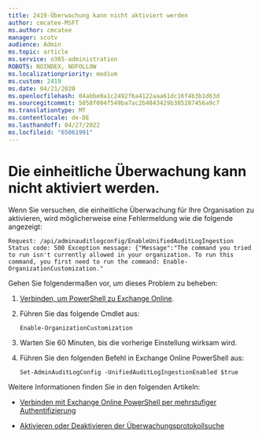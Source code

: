 ```yaml
---
title: 2419-Überwachung kann nicht aktiviert werden
author: cmcatee-MSFT
ms.author: cmcatee
manager: scotv
audience: Admin
ms.topic: article
ms.service: o365-administration
ROBOTS: NOINDEX, NOFOLLOW
ms.localizationpriority: medium
ms.custom: 2419
ms.date: 04/21/2020
ms.openlocfilehash: 04abbe0a1c2492f6a4122aaa61dc16f4b3b1d63d
ms.sourcegitcommit: 5058f004f549ba7ac2b4843429b385287456a9c7
ms.translationtype: MT
ms.contentlocale: de-DE
ms.lasthandoff: 04/27/2022
ms.locfileid: "65061991"
---
```

# <a name="unable-to-enable-unified-auditing"></a>Die einheitliche Überwachung kann nicht aktiviert werden.

Wenn Sie versuchen, die einheitliche Überwachung für Ihre Organisation zu aktivieren, wird möglicherweise eine Fehlermeldung wie die folgende angezeigt:

```
Request: /api/adminauditlogconfig/EnableUnifiedAuditLogIngestion Status code: 500 Exception message: {"Message":"The command you tried to run isn't currently allowed in your organization. To run this command, you first need to run the command: Enable-OrganizationCustomization."
```

Gehen Sie folgendermaßen vor, um dieses Problem zu beheben:

1. [Verbinden, um PowerShell zu Exchange Online](https://docs.microsoft.com/powershell/exchange/exchange-online/connect-to-exchange-online-powershell/connect-to-exchange-online-powershell).

2. Führen Sie das folgende Cmdlet aus:

   ```
   Enable-OrganizationCustomization
   ```

3. Warten Sie 60 Minuten, bis die vorherige Einstellung wirksam wird.

4. Führen Sie den folgenden Befehl in Exchange Online PowerShell aus:

   ```
   Set-AdminAuditLogConfig -UnifiedAuditLogIngestionEnabled $true
   ```

Weitere Informationen finden Sie in den folgenden Artikeln:

- [Verbinden mit Exchange Online PowerShell per mehrstufiger Authentifizierung](https://docs.microsoft.com/powershell/exchange/exchange-online/connect-to-exchange-online-powershell/mfa-connect-to-exchange-online-powershell)

-  [Aktivieren oder Deaktivieren der Überwachungsprotokollsuche](https://docs.microsoft.com/microsoft-365/compliance/turn-audit-log-search-on-or-off)
